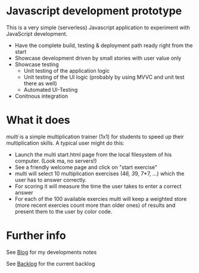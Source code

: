 # Javascript development prototype 

This is a very simple (serverless) Javascript application to experiment with JavaScript development.

* Have the complete build, testing & deployment path ready right from the start
* Showcase development driven by small stories with user value only
* Showcase testing
  * Unit testing of the application logic
  * Unit testing of the UI logic (probably by using MVVC and unit test there as well)
  * Automated UI-Testing
* Conitnous integration

# What it does

*multi* is a simple multiplication trainer (1x1) for students to speed up their multiplication skills. A typical user might do this:

* Launch the multi start.html page from the local filesystem of his computer. (Look ma, no servers!)
* See a friendly welcome page and click on "start exercise"
* multi will select 10 multiplication exercises (4*6, 3*9, 7*7, …) which the user has to answer correctly.
* For scoring it will measure the time the user takes to enter a correct answer
* For each of the 100 available exercies multi will keep a weighted store (more recent exercies count more than older ones) of results and present them to the user by color code.

# Further info

See [Blog](blog.md) for my developments notes

See [Backlog](backlog.md) for the current backlog